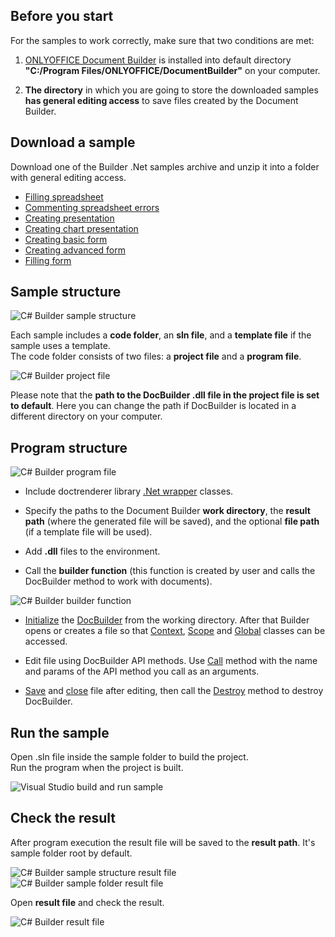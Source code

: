 ## Before you start

For the samples to work correctly, make sure that two conditions are met:

1. [ONLYOFFICE Document Builder](https://www.onlyoffice.com/download-builder.aspx?utm_source=api) is installed into default directory **"C:/Program Files/ONLYOFFICE/DocumentBuilder"** on your computer.

2. **The directory** in which you are going to store the downloaded samples **has general editing access** to save files created by the Document Builder.

## Download a sample

Download one of the Builder .Net samples archive and unzip it into a folder with general editing access.

* [Filling spreadsheet](https://api.teamlab.info:443/app_data/docbuilder/csharp-samples/FillingSpreadsheet.zip)
* [Commenting spreadsheet errors](https://api.teamlab.info:443/app_data/docbuilder/csharp-samples/CommentingErrors.zip)
* [Creating presentation](https://api.teamlab.info:443/app_data/docbuilder/csharp-samples/CreatingPresentation.zip)
* [Creating chart presentation](https://api.teamlab.info:443/app_data/docbuilder/csharp-samples/CreatingChartPresentation.zip)
* [Creating basic form](https://api.teamlab.info:443/app_data/docbuilder/csharp-samples/CreatingBasicForm.zip)
* [Creating advanced form](https://api.teamlab.info:443/app_data/docbuilder/csharp-samples/CreatingAdvancedForm.zip)
* [Filling form](https://api.teamlab.info:443/app_data/docbuilder/csharp-samples/FillingForm.zip)

## Sample structure

![C# Builder sample structure](/content/img/docbuilder/csharp/sample_structure.png)

Each sample includes a **code folder**, an **sln file**, and a **template file** if the sample uses a template.\
The code folder consists of two files: a **project file** and a **program file**.

![C# Builder project file](/content/img/docbuilder/csharp/project_file.png)

Please note that the **path to the DocBuilder .dll file in the project file is set to default**. Here you can change the path if DocBuilder is located in a different directory on your computer.

## Program structure

![C# Builder program file](/content/img/docbuilder/csharp/program_file.png)

* Include doctrenderer library [.Net wrapper](/docbuilder/integrationapi/net) classes.

* Specify the paths to the Document Builder **work directory**, the **result path** (where the generated file will be saved), and the optional **file path** (if a template file will be used).

* Add **.dll** files to the environment.

* Call the **builder function** (this function is created by user and calls the DocBuilder method to work with documents).

![C# Builder builder function](/content/img/docbuilder/csharp/builder_function.png)

* [Initialize](/docbuilder/integrationapi/net/cdocbuilder/initialize) the [DocBuilder](/docbuilder/integrationapi/net/cdocbuilder) from the working directory. After that Builder opens or creates a file so that [Context](/docbuilder/integrationapi/net/cdocbuildercontext), [Scope](/docbuilder/integrationapi/net/cdocbuildercontext/createscope) and [Global](/docbuilder/integrationapi/net/cdocbuildercontext/getglobal) classes can be accessed.

* Edit file using DocBuilder API methods. Use [Call](/docbuilder/integrationapi/net/cdocbuildervalue/call) method with the name and params of the API method you call as an arguments.

* [Save](/docbuilder/integrationapi/net/cdocbuilder/savefile) and [close](/docbuilder/integrationapi/net/cdocbuilder/closefile) file after editing, then call the [Destroy](/docbuilder/integrationapi/net/cdocbuilder/destroy) method to destroy DocBuilder.

## Run the sample

Open .sln file inside the sample folder to build the project.\
Run the program when the project is built.

![Visual Studio build and run sample](/content/img/docbuilder/csharp/build_and_run.png)

## Check the result

After program execution the result file will be saved to the **result path**. It's sample folder root by default.

![C# Builder sample structure result file](/content/img/docbuilder/csharp/sample_structure_after.png) ![C# Builder sample folder result file](/content/img/docbuilder/csharp/folder_root_after.png)

Open **result file** and check the result.

![C# Builder result file](/content/img/docbuilder/csharp/result_file.png)
